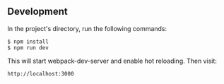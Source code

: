 
## Development

In the project's directory, run the following commands:

```
$ npm install
$ npm run dev
```

This will start webpack-dev-server and enable hot reloading. Then  visit:

```
http://localhost:3000
```

<!-- ## Production

Run `npm run build` and Webpack will bundle your scripts and output to `/dist/`. The app, however, will be looking for its dependecies in `/static/`. You can rename `/dist/` to `/static/` and open `index.html` to view your portfolio. [Click here](https://github.com/jchen85/jchen85.github.io) for an example of an easy deployment on Github Pages. -->
